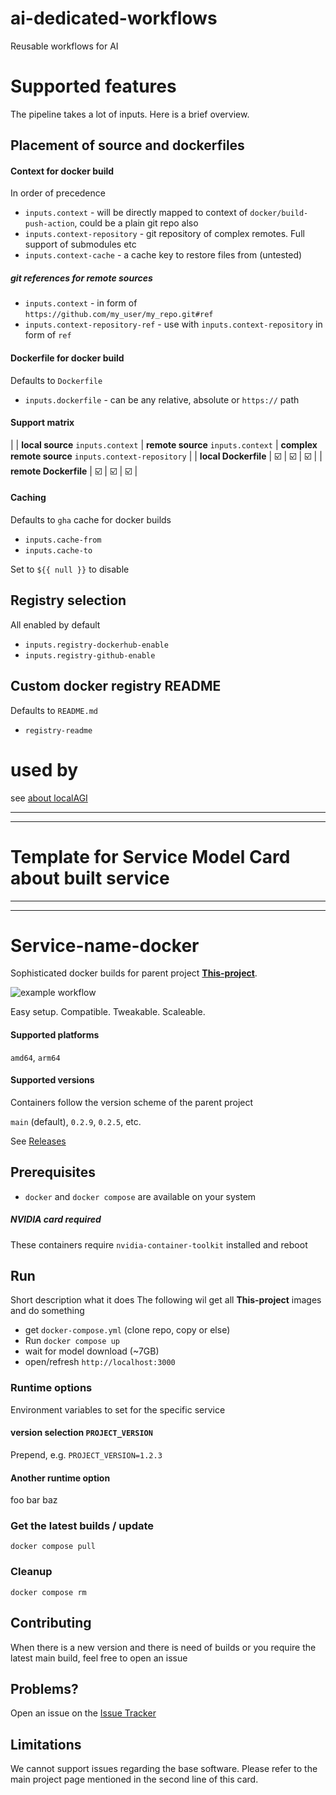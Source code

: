 # ai-dedicated-workflows
Reusable workflows for AI

# Supported features
The pipeline takes a lot of inputs. Here is a brief overview.

## Placement of source and dockerfiles

#### Context for docker build
In order of precedence
* `inputs.context` - will be directly mapped to context of `docker/build-push-action`, could be a plain git repo also
* `inputs.context-repository` - git repository of complex remotes. Full support of submodules etc
* `inputs.context-cache` - a cache key to restore files from (untested)

##### git references for remote sources

* `inputs.context` - in form of `https://github.com/my_user/my_repo.git#ref`
* `inputs.context-repository-ref` - use with `inputs.context-repository` in form of `ref`

#### Dockerfile for docker build
Defaults to `Dockerfile`

* `inputs.dockerfile` - can be any relative, absolute or `https://` path

#### Support matrix

|                       | **local source** `inputs.context` | **remote source** `inputs.context` | **complex remote source** `inputs.context-repository` |
| **local Dockerfile**  | :ballot_box_with_check:          | :ballot_box_with_check:             | :ballot_box_with_check: |
| **remote Dockerfile** | :ballot_box_with_check:          | :ballot_box_with_check:             | :ballot_box_with_check: |

#### Caching
Defaults to `gha` cache for docker builds
* `inputs.cache-from`
* `inputs.cache-to`

Set to `${{ null }}` to disable

## Registry selection
All enabled by default
* `inputs.registry-dockerhub-enable`
* `inputs.registry-github-enable`

## Custom docker registry README
Defaults to `README.md`
* `registry-readme`

# used by

see [about localAGI](https://github.com/localagi)

------------------------------
------------------------------
# Template for Service Model Card about built service
------------------------------
------------------------------

# Service-name-docker

Sophisticated docker builds for parent project [**This-project**](https://github.com/**This-project**). 

![example workflow](https://github.com/localagi/ai-dedicated-workflows/actions/workflows/publish-docker.yml/badge.svg?branch=main)

Easy setup. Compatible. Tweakable. Scaleable.

#### Supported platforms
`amd64`, `arm64`

#### Supported versions
Containers follow the version scheme of the parent project

`main` (default), `0.2.9`, `0.2.5`, etc.

See [Releases](../../releases)

## Prerequisites

* `docker` and `docker compose` are available on your system

##### NVIDIA card required
These containers require `nvidia-container-toolkit` installed and reboot

## Run

Short description what it does
The following wil get all **This-project** images and do something

* get `docker-compose.yml` (clone repo, copy or else) 
* Run `docker compose up`
* wait for model download (~7GB)
* open/refresh `http://localhost:3000` 

### Runtime options
Environment variables to set for the specific service

#### version selection `PROJECT_VERSION`
Prepend, e.g. `PROJECT_VERSION=1.2.3`

#### Another runtime option

foo bar baz

### Get the latest builds / update
`docker compose pull`

### Cleanup
`docker compose rm`

## Contributing

When there is a new version and there is need of builds or you require the latest main build, feel free to open an issue

## Problems?

Open an issue on the [Issue Tracker](../../issues)

## Limitations
We cannot support issues regarding the base software. Please refer to the main project page mentioned in the second line of this card.
